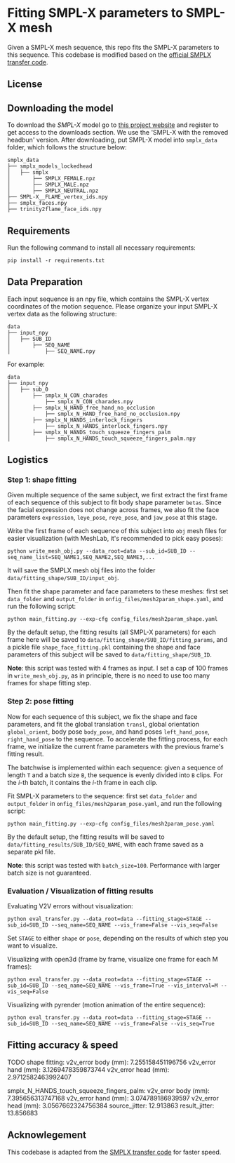 # Fitting SMPL-X parameters to SMPL-X mesh
Given a SMPL-X mesh sequence, this repo fits the SMPL-X parameters to this sequence. 
This codebase is modified based on the [official SMPLX transfer code](https://github.com/vchoutas/smplx/blob/main/transfer_model/README.md).


## License

## Downloading the model
To download the *SMPL-X* model go to [this project website](https://smpl-x.is.tue.mpg.de) and register to get access to the downloads section. We use the 'SMPL-X with the removed headbun' version. 
After downloading, put SMPL-X model into `smplx_data` folder, which follows the structure below:
```
smplx_data
├── smplx_models_lockedhead
│   ├── smplx
│       ├── SMPLX_FEMALE.npz
│       ├── SMPLX_MALE.npz
│       ├── SMPLX_NEUTRAL.npz
├── SMPL-X__FLAME_vertex_ids.npy
├── smplx_faces.npy
├── trinity2flame_face_ids.npy
```

## Requirements
Run the following command to install all necessary requirements:
```
pip install -r requirements.txt
```

## Data Preparation
Each input sequence is an npy file, which contains the SMPL-X vertex coordinates of the motion sequence.
Please organize your input SMPL-X vertex data as the following structure:
```
data
├── input_npy
│   ├── SUB_ID
│       ├── SEQ_NAME
│           ├── SEQ_NAME.npy
```
For example:
```
data
├── input_npy
│   ├── sub_0
│       ├── smplx_N_CON_charades
│           ├── smplx_N_CON_charades.npy
│       ├── smplx_N_HAND_free_hand_no_occlusion
│           ├── smplx_N_HAND_free_hand_no_occlusion.npy
│       ├── smplx_N_HANDS_interlock_fingers
│           ├── smplx_N_HANDS_interlock_fingers.npy
│       ├── smplx_N_HANDS_touch_squeeze_fingers_palm
│           ├── smplx_N_HANDS_touch_squeeze_fingers_palm.npy
```

## Logistics
### Step 1: shape fitting
Given multiple sequence of the same subject, we first extract the first frame of each sequence of this subject to fit body shape parameter `betas`. 
Since the facial expression does not change across frames, we also fit the face parameters `expression`, `leye_pose`, `reye_pose`, and `jaw_pose` at this stage.

Write the first frame of each sequence of this subject into `obj` mesh files for easier visualization (with MeshLab, it's recommended to pick easy poses):
```
python write_mesh_obj.py --data_root=data --sub_id=SUB_ID --seq_name_list=SEQ_NAME1,SEQ_NAME2,SEQ_NAME3,...
```
It will save the SMPLX mesh obj files into the folder `data/fitting_shape/SUB_ID/input_obj`.

Then fit the shape parameter and face parameters to these meshes: first set `data_folder` and `output_folder` in `onfig_files/mesh2param_shape.yaml`, and run the following script:
```
python main_fitting.py --exp-cfg config_files/mesh2param_shape.yaml
```

By the default setup, the fitting results (all SMPL-X parameters) for each frame here will be saved to `data/fitting_shape/SUB_ID/fitting_params`, and a pickle file `shape_face_fitting.pkl` containing the shape and face parameters of this subject will be saved to `data/fitting_shape/SUB_ID`.

**Note**: this script was tested with 4 frames as input. I set a cap of 100 frames in `write_mesh_obj.py`, as in principle, there is no need to use too many frames for shape fitting step.

### Step 2: pose fitting
Now for each sequence of this subject, we fix the shape and face parameters, and fit the global translation `transl`, global orientation `global_orient`, body pose `body_pose`, and hand poses `left_hand_pose`, `right_hand_pose` to the sequence.
To accelerate the fitting process, for each frame, we initialize the current frame parameters with the previous frame's fitting result. 

The batchwise is implemented within each sequence: given a sequence of length `T` and a batch size `B`, the sequence is evenly divided into `B` clips.
For the _i_-th batch, it contains the _i_-th frame in each clip.

Fit SMPL-X parameters to the sequence: first set `data_folder` and `output_folder` in `onfig_files/mesh2param_pose.yaml`, and run the following script:
```
python main_fitting.py --exp-cfg config_files/mesh2param_pose.yaml
```
By the default setup, the fitting results will be saved to `data/fitting_results/SUB_ID/SEQ_NAME`, with each frame saved as a separate pkl file.

**Note**: this script was tested with `batch_size=100`. Performance with larger batch size is not guaranteed. 

### Evaluation / Visualization of fitting results
Evaluating V2V errors without visualization: 
```
python eval_transfer.py --data_root=data --fitting_stage=STAGE --sub_id=SUB_ID --seq_name=SEQ_NAME --vis_frame=False --vis_seq=False
```
Set `STAGE` to either `shape` or `pose`, depending on the results of which step you want to visualize.

Visualizing with open3d (frame by frame, visualize one frame for each M frames): 
```
python eval_transfer.py --data_root=data --fitting_stage=STAGE --sub_id=SUB_ID --seq_name=SEQ_NAME --vis_frame=True --vis_interval=M --vis_seq=False
```

Visualizing with pyrender (motion animation of the entire sequence): 
```
python eval_transfer.py --data_root=data --fitting_stage=STAGE --sub_id=SUB_ID --seq_name=SEQ_NAME --vis_frame=False --vis_seq=True
```

## Fitting accuracy & speed
TODO
shape fitting:
v2v_error body (mm):  7.255158451196756
v2v_error hand (mm):  3.1269478359873744
v2v_error head (mm):  2.9712582463992407

smplx_N_HANDS_touch_squeeze_fingers_palm:
v2v_error body (mm):  7.395656313747168
v2v_error hand (mm):  3.074789186939597
v2v_error head (mm):  3.0567662324756384
source_jitter: 12.913863
result_jitter: 13.856683


## Acknowlegement
This codebase is adapted from the [SMPLX transfer code](https://github.com/vchoutas/smplx/blob/main/transfer_model/README.md) for faster speed.




